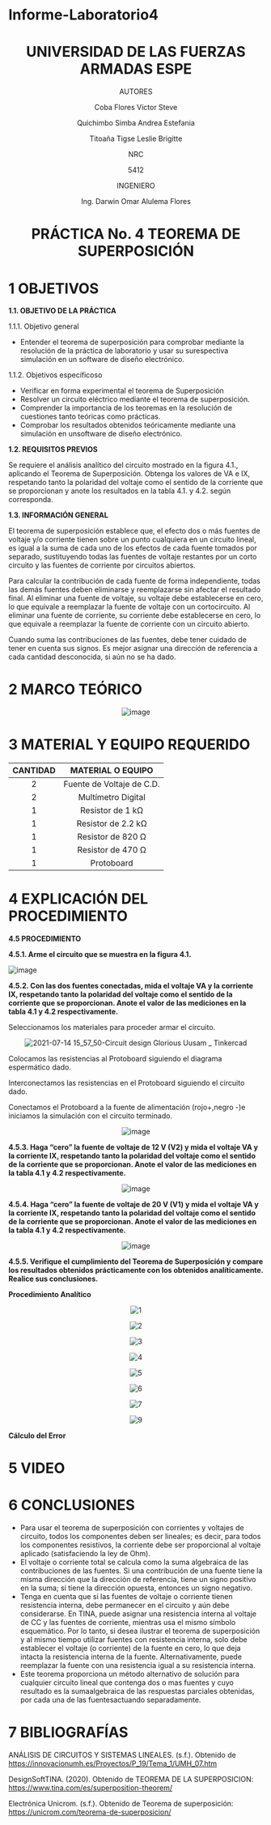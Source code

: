 # Informe-Laboratorio4

<div align="center">

# UNIVERSIDAD DE LAS FUERZAS ARMADAS ESPE

AUTORES

Coba Flores Víctor Steve

Quichimbo Simba Andrea Estefania

Titoaña Tigse Leslie Brigitte

NRC
  
5412

INGENIERO

Ing. Darwin Omar Alulema Flores

# PRÁCTICA No. 4 TEOREMA DE SUPERPOSICIÓN
  
</div>

# 1 OBJETIVOS

**1.1. OBJETIVO DE LA PRÁCTICA**

1.1.1. Objetivo general

- Entender el teorema de superposición para comprobar mediante la resolución de la práctica de laboratorio y usar su surespectiva simulación en un software de diseño electrónico.

1.1.2. Objetivos específicoso

- Verificar en forma experimental el teorema de Superposición
- Resolver un circuito eléctrico mediante el teorema de superposición.
- Comprender la importancia de los teoremas en la resolución de cuestiones tanto teóricas como prácticas.
- Comprobar   los   resultados   obtenidos   teóricamente   mediante   una   simulación   en   unsoftware de diseño electrónico.

**1.2. REQUISITOS PREVIOS**

Se requiere el análisis analítico del circuito mostrado en la figura 4.1., aplicando el Teorema de Superposición. Obtenga los valores de VA e IX, respetando tanto la polaridad del voltaje como el sentido de la corriente que se proporcionan y anote los resultados en la tabla 4.1. y 4.2. según corresponda.

**1.3. INFORMACIÓN GENERAL**

El teorema de superposición establece que, el efecto dos o más fuentes de voltaje y/o corriente tienen sobre un punto cualquiera en un circuito lineal, es igual a la suma de cada uno de los efectos de cada fuente tomados por separado, sustituyendo todas las fuentes de voltaje restantes por un corto circuito y las fuentes de corriente por circuitos abiertos.

Para calcular la contribución de cada fuente de forma independiente, todas las demás fuentes deben eliminarse y reemplazarse sin afectar el resultado final. Al eliminar una fuente de voltaje, su voltaje debe establecerse en cero, lo que equivale a reemplazar la fuente de voltaje con un cortocircuito. Al eliminar una fuente de corriente, su corriente debe establecerse en cero, lo que equivale a reemplazar la fuente de corriente con un circuito abierto.

Cuando suma las contribuciones de las fuentes, debe tener cuidado de tener en cuenta sus signos. Es mejor asignar una dirección de referencia a cada cantidad desconocida, si aún no se ha dado.

# 2 MARCO TEÓRICO

<div align="center">
  
![image](https://user-images.githubusercontent.com/84430867/125539190-0e58549b-b9fc-4387-99e4-b188d64353f5.png)

</div>

# 3 MATERIAL Y EQUIPO REQUERIDO


<div align="center">
     
|**CANTIDAD**|   **MATERIAL O EQUIPO**   |
|    :---:   |          :---:            | 
|      2     | Fuente de Voltaje de C.D. |
|      2     |     Multímetro Digital    |
|      1     |      Resistor de 1 kΩ     |
|      1     |     Resistor de 2.2 kΩ    |
|      1     |      Resistor de 820 Ω    |
|      1     |      Resistor de 470 Ω    |
|      1     |          Protoboard       |

</div>

# 4 EXPLICACIÓN DEL PROCEDIMIENTO

**4.5 PROCEDIMIENTO**

**4.5.1. Arme el circuito que se muestra en la figura 4.1.**

![image](https://user-images.githubusercontent.com/84587293/125713780-948abbc3-d64f-4285-956b-2b7f25a3bad5.png)

**4.5.2. Con las dos fuentes conectadas, mida el voltaje VA y la corriente IX, respetando
tanto la polaridad del voltaje como el sentido de la corriente que se proporcionan. Anote
el valor de las mediciones en la tabla 4.1 y 4.2 respectivamente.**

Seleccionamos los materiales para proceder armar el circuito.

<div align="center">

![2021-07-14 15_57_50-Circuit design Glorious Uusam _ Tinkercad](https://user-images.githubusercontent.com/84587293/125713954-05d62ffd-f855-49a0-9d80-1a2eeb3e1b90.png)

</div>

Colocamos las resistencias al Protoboard siguiendo el diagrama espermático dado.

<div align="center">



</div>

Interconectamos las resistencias en el Protoboard siguiendo el circuito dado.

<div align="center">



</div>

Conectamos el Protoboard a la fuente de alimentación (rojo+,negro -)e iniciamos la simulación con el circuito terminado.

<div align="center">

![image](https://user-images.githubusercontent.com/84430867/125880160-d3ee28c0-4a39-40a1-82e5-ccb2525a024c.png)
  
</div>

**4.5.3. Haga “cero” la fuente de voltaje de 12 V (V2) y mida el voltaje VA y la corriente
IX, respetando tanto la polaridad del voltaje como el sentido de la corriente que se
proporcionan. Anote el valor de las mediciones en la tabla 4.1 y 4.2 respectivamente.**

<div align="center">
  
![image](https://user-images.githubusercontent.com/84430867/125880000-411ed277-4615-4beb-bb7c-6b7af3ac6213.png)
  
</div>

**4.5.4. Haga “cero” la fuente de voltaje de 20 V (V1) y mida el voltaje VA y la corriente
IX, respetando tanto la polaridad del voltaje como el sentido de la corriente que se
proporcionan. Anote el valor de las mediciones en la tabla 4.1 y 4.2 respectivamente.**

<div align="center">
  
![image](https://user-images.githubusercontent.com/84430867/125879847-793081b2-257b-490e-9a3e-4253e27ce63d.png)
  
</div>

**4.5.5. Verifique el cumplimiento del Teorema de Superposición y compare los
resultados obtenidos prácticamente con los obtenidos analíticamente. Realice sus
conclusiones.**

**Procedimiento Analítico**

<div align="center">
  
![1](https://user-images.githubusercontent.com/84587172/125850668-55a0fe05-339e-4caa-9979-ae13b80547bb.png)

![2](https://user-images.githubusercontent.com/84587172/125850696-d5087d77-03e1-443a-a901-bfdac8a9b7ff.png)

![3](https://user-images.githubusercontent.com/84587172/125850709-515c06d0-e09b-4313-bf2b-268f05b1f161.png)

![4](https://user-images.githubusercontent.com/84587172/125850718-b322099c-2bd1-4220-98f6-ffb91f92f068.png)

![5](https://user-images.githubusercontent.com/84587172/125850730-3750bcab-effc-49fc-bb8c-0389b3e8fbed.png)

![6](https://user-images.githubusercontent.com/84587172/125850741-9a46914f-d7f3-4402-8059-dc7ad1d0aa7f.png)

![7](https://user-images.githubusercontent.com/84587172/125850748-95ef9332-ea4e-41a6-8b31-b6986fa17b1d.png)

![9](https://user-images.githubusercontent.com/84587172/125851084-2881798c-a642-464a-9925-7e75b5c23d70.png)

</div>

**Cálculo del Error**

# 5 VIDEO 

# 6 CONCLUSIONES 

- Para usar el teorema de superposición con corrientes y voltajes de circuito, todos los componentes deben ser lineales; es decir, para todos los componentes resistivos, la corriente debe ser proporcional al voltaje aplicado (satisfaciendo la ley de Ohm).
- El voltaje o corriente total se calcula como la suma algebraica de las contribuciones de las fuentes. Si una contribución de una fuente tiene la misma dirección que la dirección de referencia, tiene un signo positivo en la suma; si tiene la dirección opuesta, entonces un signo negativo.
- Tenga en cuenta que si las fuentes de voltaje o corriente tienen resistencia interna, debe permanecer en el circuito y aún debe considerarse. En TINA, puede asignar una resistencia interna al voltaje de CC y las fuentes de corriente, mientras usa el mismo símbolo esquemático. Por lo tanto, si desea ilustrar el teorema de superposición y al mismo tiempo utilizar fuentes con resistencia interna, solo debe establecer el voltaje (o corriente) de la fuente en cero, lo que deja intacta la resistencia interna de la fuente. Alternativamente, puede reemplazar la fuente con una resistencia igual a su resistencia interna.
- Este teorema proporciona un método alternativo de solución para cualquier circuito lineal que contenga dos o mas fuentes y cuyo resultado es la sumaalgebraica de las respuestas parciales obtenidas, por cada una de las fuentesactuando separadamente.

# 7 BIBLIOGRAFÍAS

ANÁLISIS DE CIRCUITOS Y SISTEMAS LINEALES. (s.f.). Obtenido de https://innovacionumh.es/Proyectos/P_19/Tema_1/UMH_07.htm

DesignSoftTINA. (2020). Obtenido de TEOREMA DE LA SUPERPOSICION: https://www.tina.com/es/superposition-theorem/

Electrónica Unicrom. (s.f.). Obtenido de Teorema de superposición: https://unicrom.com/teorema-de-superposicion/


